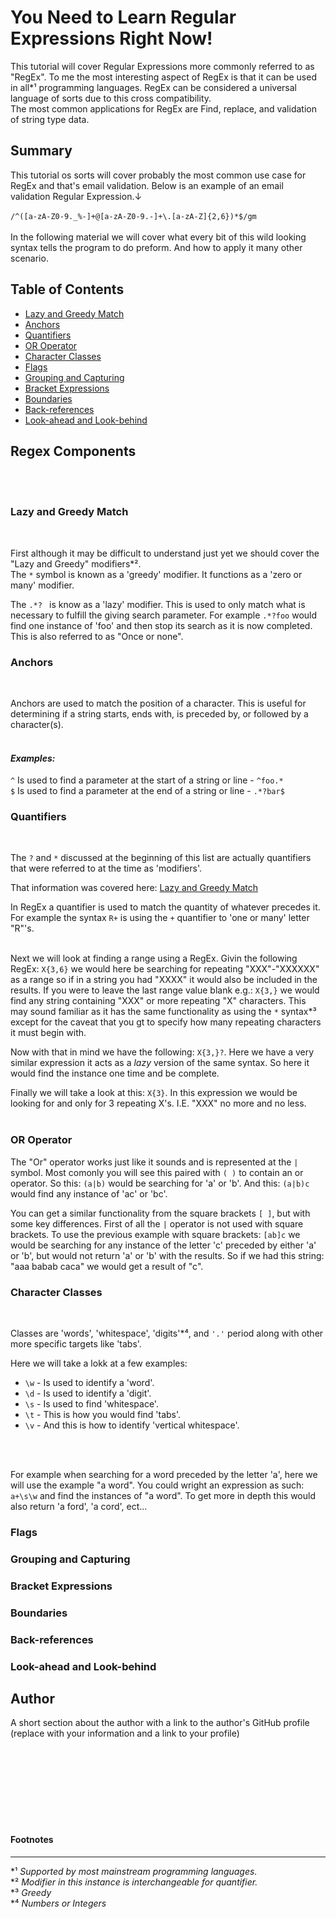# You Need to Learn Regular Expressions Right Now!

This tutorial will cover Regular Expressions more commonly referred to as "RegEx". To me the most interesting aspect of RegEx is that it can be used in all*¹ programming languages. 
RegEx can be considered a universal language of sorts due to this cross compatibility.<br>
The most common applications for RegEx are Find, replace, and validation of string type data.  

## Summary

This tutorial os sorts will cover probably the most common use case for RegEx and that's email validation. Below is an example of an email validation Regular Expression.↓
<br>
<br>
    `/^([a-zA-Z0-9._%-]+@[a-zA-Z0-9.-]+\.[a-zA-Z]{2,6})*$/gm`
<br>
<br>
In the following material we will cover what every bit of this wild looking syntax tells the program to do preform. And how to apply it many other scenario.

## Table of Contents

- [Lazy and Greedy Match](#lazy-and-greedy-match)
- [Anchors](#anchors)
- [Quantifiers](#quantifiers)
- [OR Operator](#or-operator)
- [Character Classes](#character-classes)
- [Flags](#flags)
- [Grouping and Capturing](#grouping-and-capturing)
- [Bracket Expressions](#bracket-expressions)
- [Boundaries](#boundaries)
- [Back-references](#back-references)
- [Look-ahead and Look-behind](#look-ahead-and-look-behind)

## Regex Components
<br>
<br>

### Lazy and Greedy Match
<br>

First although it may be difficult to understand just yet we should cover the "Lazy and Greedy" modifiers*².<br>
The ` * ` symbol is known as a 'greedy' modifier. It functions as a 'zero or many' modifier.
<br>

The `.*? ` is know as a 'lazy' modifier. This is used to only match what is necessary to fulfill the giving search parameter. For example `.*?foo` would find one instance of 'foo' and then stop its search as it is now completed. This is also referred to as "Once or none".
<br>

### Anchors
<br>

Anchors are used to match the position of a character. This is useful for determining if a string starts, ends with, is preceded by, or followed by a character(s).
<br>
<br>

#### *Examples:*

`^` Is used to find a parameter at the start of a string or line - `^foo.*` <br>
`$` Is used to find a parameter at the end of a string or line - `.*?bar$` <br>

### Quantifiers
<br>

The `?` and `*` discussed at the beginning of this list are actually quantifiers that were referred to at the time as 'modifiers'.<br>

That information was covered here: [Lazy and Greedy Match](#lazy-and-greedy-match)

In RegEx a quantifier is used to match the quantity of whatever precedes it. For example the syntax `R+` is using the `+` quantifier to 'one or many' letter "R"'s. 
<br>
<br>

Next we will look at finding a range using a RegEx. Givin the following RegEx: `X{3,6}` we would here be searching for repeating "XXX"-"XXXXXX" as a range so if in a string you had "XXXX" it would also be included in the results. If you were to leave the last range value blank e.g.: `X{3,}` we would find any string containing "XXX" or more repeating "X" characters. This may sound familiar as it has the same functionality as using the `*` syntax*³ except for the caveat that you gt to specify how many repeating characters it must begin with.
<br>

Now with that in mind we have the following: `X{3,}?`. Here we have a very similar expression it acts as a *lazy* version of the same syntax. So here it would find the instance one time and be complete. 
<br>

Finally we will take a look at this: `X{3}`. In this expression we would be looking for and only for 3 repeating X's. I.E. "XXX" no more and no less.
<br>
<br>

### OR Operator

The "Or" operator works just like it sounds and is represented at the `|` symbol. Most comonly you will see this paired with `( )` to contain an or operator. So this: `(a|b)` would be searching for 'a' or 'b'. And this: `(a|b)c` would find any instance of 'ac' or 'bc'.
<br>

You can get a similar functionality from the square brackets `[ ]`, but with some key differences. First of all the `|` operator is not used with square brackets. To use the previous example with square brackets: `[ab]c` we would be searching for any instance of the letter 'c' preceded by either 'a' or 'b', but would not return 'a' or 'b' with the results. So if we had this string: "aaa babab caca" we would get a result of "c".

### Character Classes
<br>

Classes are 'words', 'whitespace', 'digits'*⁴, and `'.'` period along with other more specific targets like 'tabs'. <br>

Here we will take a lokk at a few examples:<br>
* `\w` - Is used to identify a 'word'.
* `\d` - Is used to identify a 'digit'.
* `\s` - Is used to find 'whitespace'.
* `\t` - This is how you would find 'tabs'.
* `\v` - And this is how to identify 'vertical whitespace'.
<br>
<br>

For example when searching for a word preceded by the letter 'a', here we will use the example "a word". You could wright an expression as such: `a+\s\w` and find the instances of "a word". To get more in depth this would also return 'a ford', 'a cord', ect...
 
### Flags

### Grouping and Capturing

### Bracket Expressions

### Boundaries

### Back-references

### Look-ahead and Look-behind

## Author

A short section about the author with a link to the author's GitHub profile (replace with your information and a link to your profile)

<br>
<br>
<br>
<br>
<br>
<br>
<br>

#### Footnotes 
***

  *¹ *Supported by most mainstream programming languages.*<br>
  *² *Modifier in this instance is interchangeable for quantifier.* <br>
  *³ *Greedy*<br>
  *⁴ *Numbers or Integers*

